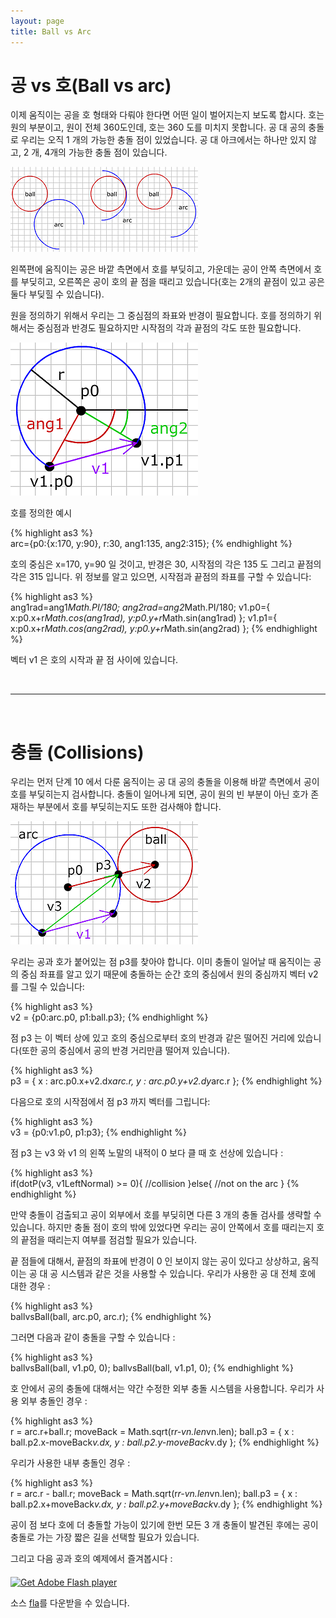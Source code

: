 ```yaml
---
layout: page
title: Ball vs Arc
---
```


# 공 vs 호(Ball vs arc)

이제 움직이는 공을 호 형태와 다뤄야 한다면 어떤 일이 벌어지는지 보도록 합시다. 호는 원의 부분이고, 원이 전체 360도인데, 호는 360 도를 미치지 못합니다. 공 대 공의 충돌로 우리는 오직 1 개의 가능한 충돌 점이 있었습니다. 공 대 아크에서는 하나만 있지 않고, 2 개, 4개의 가능한 충돌 점이 있습니다.

![Alt 공과 호가 충돌하는 경우의 수](../img/tut12_1.gif)

왼쪽편에 움직이는 공은 바깥 측면에서 호를 부딪히고, 가운데는 공이 안쪽 측면에서 호를 부딪히고, 오른쪽은 공이 호의 끝 점을 때리고 있습니다(호는 2개의 끝점이 있고 공은 둘다 부딪힐 수 있습니다).

원을 정의하기 위해서 우리는 그 중심점의 좌표와 반경이 필요합니다. 호를 정의하기 위해서는 중심점과 반경도 필요하지만 시작점의 각과 끝점의 각도 또한 필요합니다.

![Alt 호의 정의](../img/tut12_2.gif)

호를 정의한 예시

{% highlight as3 %}  
arc={p0:{x:170, y:90}, r:30, ang1:135, ang2:315};
{% endhighlight %}

호의 중심은 x=170, y=90 일 것이고, 반경은 30, 시작점의 각은 135 도 그리고 끝점의 각은 315 입니다. 위 정보를 알고 있으면, 시작점과 끝점의 좌표를 구할 수 있습니다:

{% highlight as3 %}  
ang1rad=ang1*Math.PI/180;
ang2rad=ang2*Math.PI/180;
v1.p0={
	x:p0.x+r*Math.cos(ang1rad),
	y:p0.y+r*Math.sin(ang1rad)
};
v1.p1={
	x:p0.x+r*Math.cos(ang2rad),
	y:p0.y+r*Math.sin(ang2rad)
};
{% endhighlight %}

벡터 v1 은 호의 시작과 끝 점 사이에 있습니다.


<br>

-----

<br>

# 충돌 (Collisions)

우리는 먼저 단계 10 에서 다룬 움직이는 공 대 공의 충돌을 이용해 바깥 측면에서 공이 호를 부딪히는지 검사합니다. 충돌이 일어나게 되면, 공이 원의 빈 부분이 아닌 호가 존재하는 부분에서 호를 부딪히는지도 또한 검사해야 합니다.

![Alt 공과 호의 충돌](../img/tut12_3.gif)

우리는 공과 호가 붙어있는 점 p3를 찾아야 합니다. 이미 충돌이 일어날 때 움직이는 공의 중심 좌표를 알고 있기 때문에 충돌하는 순간 호의 중심에서 원의 중심까지 벡터 v2 를 그릴 수 있습니다:

{% highlight as3 %}  
v2 = {p0:arc.p0, p1:ball.p3};
{% endhighlight %}

점 p3 는 이 벡터 상에 있고 호의 중심으로부터 호의 반경과 같은 떨어진 거리에 있습니다(또한 공의 중심에서 공의 반경 거리만큼 떨어져 있습니다).

{% highlight as3 %}  
p3 = {
	x : arc.p0.x+v2.dx*arc.r,
	y : arc.p0.y+v2.dy*arc.r
};
{% endhighlight %}

다음으로 호의 시작점에서 점 p3 까지 벡터를 그립니다:

{% highlight as3 %}  
v3 = {p0:v1.p0, p1:p3};
{% endhighlight %}

점 p3 는 v3 와 v1 의 왼쪽 노말의 내적이 0 보다 클 때 호 선상에 있습니다 :

{% highlight as3 %}  
if(dotP(v3, v1LeftNormal) >= 0){
  //collision
}else{
  //not on the arc
}
{% endhighlight %}

만약 충돌이 검출되고 공이 외부에서 호를 부딪히면 다른 3 개의 충돌 검사를 생략할 수 있습니다. 하지만 충돌 점이 호의 밖에 있었다면 우리는 공이 안쪽에서 호를 때리는지 호의 끝점을 때리는지 여부를 점검할 필요가 있습니다.

끝 점들에 대해서, 끝점의 좌표에 반경이 0 인 보이지 않는 공이 있다고 상상하고, 움직이는 공 대 공 시스템과 같은 것을 사용할 수 있습니다. 우리가 사용한 공 대 전체 호에 대한 경우 :

{% highlight as3 %}  
ballvsBall(ball, arc.p0, arc.r);
{% endhighlight %}

그러면 다음과 같이 충돌을 구할 수 있습니다 :

{% highlight as3 %}  
ballvsBall(ball, v1.p0, 0);
ballvsBall(ball, v1.p1, 0);
{% endhighlight %}

호 안에서 공의 충돌에 대해서는 약간 수정한 외부 충돌 시스템을 사용합니다. 우리가 사용 외부 충돌인 경우 :

{% highlight as3 %}  
r = arc.r+ball.r;
moveBack = Math.sqrt(r*r-vn.len*vn.len);
ball.p3 = {
	x : ball.p2.x-moveBack*v.dx,
	y : ball.p2.y-moveBack*v.dy
};
{% endhighlight %}


우리가 사용한 내부 충돌인 경우 :

{% highlight as3 %}  
r = arc.r - ball.r;
moveBack = Math.sqrt(r*r-vn.len*vn.len);
ball.p3 = {
	x : ball.p2.x+moveBack*v.dx,
	y : ball.p2.y+moveBack*v.dy
};
{% endhighlight %}


공이 점 보다 호에 더 충돌할 가능이 있기에 한번 모든 3 개 충돌이 발견된 후에는 공이 충돌로 가는 가장 짧은 길을 선택할 필요가 있습니다.

그리고 다음 공과 호의 예제에서 즐겨봅시다 :

<div id="flashContent">
    <object classid="clsid:d27cdb6e-ae6d-11cf-96b8-444553540000" width="300" height="200" id="vect12" align="middle">
        <param name="movie" value="vect12.swf" />
        <param name="quality" value="high" />
        <param name="bgcolor" value="#ffffff" />
        <param name="play" value="true" />
        <param name="loop" value="true" />
        <param name="wmode" value="opaque" />
        <param name="scale" value="noborder" />
        <param name="menu" value="false" />
        <param name="devicefont" value="false" />
        <param name="salign" value="" />
        <param name="allowScriptAccess" value="sameDomain" />
        <!--[if !IE]>-->
        <object type="application/x-shockwave-flash" data="vect12.swf" width="300" height="200">
            <param name="movie" value="vect12.swf" />
            <param name="quality" value="high" />
            <param name="bgcolor" value="#ffffff" />
            <param name="play" value="true" />
            <param name="loop" value="true" />
            <param name="wmode" value="opaque" />
            <param name="scale" value="noborder" />
            <param name="menu" value="false" />
            <param name="devicefont" value="false" />
            <param name="salign" value="" />
            <param name="allowScriptAccess" value="sameDomain" />
        <!--<![endif]-->
            <a href="http://www.adobe.com/go/getflash">
                <img src="http://www.adobe.com/images/shared/download_buttons/get_flash_player.gif" alt="Get Adobe Flash player" />
            </a>
        <!--[if !IE]>-->
        </object>
        <!--<![endif]-->
    </object>
</div>

<p>소스 <a href="vect12.fla">fla</a>를 다운받을 수 있습니다. </p>



